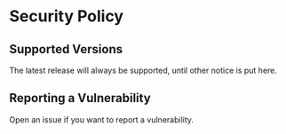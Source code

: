 # Security Policy

## Supported Versions

The latest release will always be supported, until other notice is put here.

## Reporting a Vulnerability

Open an issue if you want to report a vulnerability.

